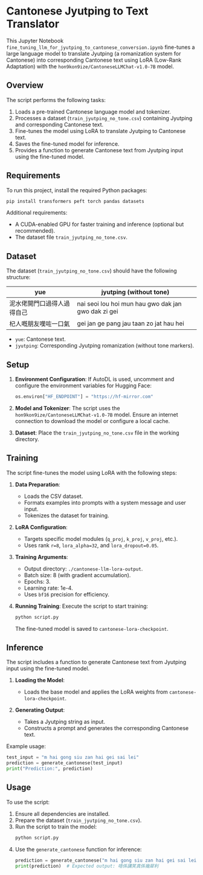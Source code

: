 # Cantonese Jyutping to Text Translator

This Jupyter Notebook `fine_tuning_llm_for_jyutping_to_cantonese_conversion.ipynb` fine-tunes a large language model to translate Jyutping (a romanization system for Cantonese) into corresponding Cantonese text using LoRA (Low-Rank Adaptation) with the `hon9kon9ize/CantoneseLLMChat-v1.0-7B` model.



## Overview
The script performs the following tasks:
1. Loads a pre-trained Cantonese language model and tokenizer.
2. Processes a dataset (`train_jyutping_no_tone.csv`) containing Jyutping and corresponding Cantonese text.
3. Fine-tunes the model using LoRA to translate Jyutping to Cantonese text.
4. Saves the fine-tuned model for inference.
5. Provides a function to generate Cantonese text from Jyutping input using the fine-tuned model.



## Requirements

To run this project, install the required Python packages:

```bash
pip install transformers peft torch pandas datasets
```

Additional requirements:
- A CUDA-enabled GPU for faster training and inference (optional but recommended).
- The dataset file `train_jyutping_no_tone.csv`.



## Dataset

The dataset (`train_jyutping_no_tone.csv`) should have the following structure:

| yue                          | jyutping (without tone)                     |
|------------------------------|-----------------------------------------------|
| 泥水佬開門口過得人過得自己 | nai seoi lou hoi mun hau gwo dak jan gwo dak zi gei |
| 杞人嘅朋友嘆咗一口氣       | gei jan ge pang jau taan zo jat hau hei |

- `yue`: Cantonese text.
- `jyutping`: Corresponding Jyutping romanization (without tone markers).



## Setup

1. **Environment Configuration**: If AutoDL is used, uncomment and configure the environment variables for Hugging Face:
   
   ```python
   os.environ["HF_ENDPOINT"] = "https://hf-mirror.com"
   ```

2. **Model and Tokenizer**: The script uses the `hon9kon9ize/CantoneseLLMChat-v1.0-7B` model. Ensure an internet connection to download the model or configure a local cache.

3. **Dataset**: Place the `train_jyutping_no_tone.csv` file in the working directory.



## Training

The script fine-tunes the model using LoRA with the following steps:
1. **Data Preparation**:
   - Loads the CSV dataset.
   - Formats examples into prompts with a system message and user input.
   - Tokenizes the dataset for training.

2. **LoRA Configuration**:
   - Targets specific model modules (`q_proj`, `k_proj`, `v_proj`, etc.).
   - Uses rank `r=8`, `lora_alpha=32`, and `lora_dropout=0.05`.

3. **Training Arguments**:
   - Output directory: `./cantonese-llm-lora-output`.
   - Batch size: 8 (with gradient accumulation).
   - Epochs: 3.
   - Learning rate: 1e-4.
   - Uses `bf16` precision for efficiency.

4. **Running Training**:
   Execute the script to start training:
   ```bash
   python script.py
   ```
   The fine-tuned model is saved to `cantonese-lora-checkpoint`.



## Inference

The script includes a function to generate Cantonese text from Jyutping input using the fine-tuned model.

1. **Loading the Model**:
   - Loads the base model and applies the LoRA weights from `cantonese-lora-checkpoint`.

2. **Generating Output**:
   - Takes a Jyutping string as input.
   - Constructs a prompt and generates the corresponding Cantonese text.

Example usage:
```python
test_input = "m hai gong siu zan hai gei sai lei"
prediction = generate_cantonese(test_input)
print("Prediction:", prediction)
```



## Usage

To use the script:
1. Ensure all dependencies are installed.
2. Prepare the dataset (`train_jyutping_no_tone.csv`).
3. Run the script to train the model:
   ```bash
   python script.py
   ```
4. Use the `generate_cantonese` function for inference:
   ```python
   prediction = generate_cantonese("m hai gong siu zan hai gei sai lei")
   print(prediction)  # Expected output: 唔係講笑真係幾犀利
   ```
